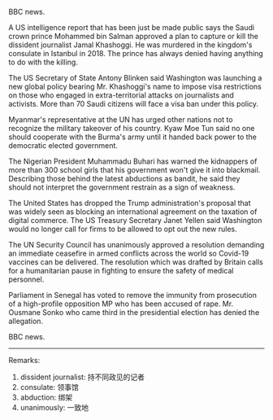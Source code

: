 BBC news.

A US intelligence report that has been just be made public says the Saudi crown prince Mohammed bin Salman approved a plan to capture or kill the dissident journalist Jamal Khashoggi. He was murdered in the kingdom's consulate in Istanbul in 2018. The prince has always denied having anything to do with the killing.

The US Secretary of State Antony Blinken said Washington was launching a new global policy bearing Mr. Khashoggi's name to impose visa restrictions on those who engaged in extra-territorial attacks on journalists and activists. More than 70 Saudi citizens will face a visa ban under this policy.

Myanmar's representative at the UN has urged other nations not to recognize the military takeover of his country. Kyaw Moe Tun said no one should cooperate with the Burma's army until it handed back power to the democratic elected government.

The Nigerian President Muhammadu Buhari has warned the kidnappers of more than 300 school girls that his government won't give it into blackmail. Describing those behind the latest abductions as bandit, he said they should not interpret the government restrain as a sign of weakness.

The United States has dropped the Trump administration's proposal that was widely seen as blocking an international agreement on the taxation of digital commerce. The US Treasury Secretary Janet Yellen said Washington would no longer call for firms to be allowed to opt out the new rules.

The UN Security Council has unanimously approved a resolution demanding an immediate ceasefire in armed conflicts across the world so Covid-19 vaccines can be delivered. The resolution which was drafted by Britain calls for a humanitarian pause in fighting to ensure the safety of medical personnel. 

Parliament in Senegal has voted to remove the immunity from prosecution of a high-profile opposition MP who has been accused of rape. Mr. Ousmane Sonko who came third in the presidential election has denied the allegation.

BBC news.

---
Remarks:

1. dissident journalist: 持不同政见的记者
2. consulate: 领事馆
3. abduction: 绑架
4. unanimously: 一致地
